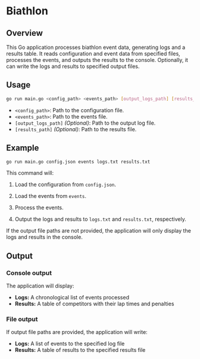# Biathlon

## Overview

This Go application processes biathlon event data, generating logs and a results table. It reads configuration and event data from specified files, processes the events, and outputs the results to the console. Optionally, it can write the logs and results to specified output files.

## Usage

```bash
go run main.go <config_path> <events_path> [output_logs_path] [results_path]

```

- `<config_path>`: Path to the configuration file.
- `<events_path>`: Path to the events file.
- `[output_logs_path]` _(Optional)_: Path to the output log file.
- `[results_path]` _(Optional)_: Path to the results file.

## Example

```bash
go run main.go config.json events logs.txt results.txt

```

This command will:

1. Load the configuration from `config.json`.

2. Load the events from `events`.

3. Process the events.

4. Output the logs and results to `logs.txt` and `results.txt`, respectively.

If the output file paths are not provided, the application will only display the logs and results in the console.

## Output

### Console output

The application will display:

- **Logs:** A chronological list of events processed
- **Results:** A table of competitors with their lap times and penalties

### File output

If output file paths are provided, the application will write:

- **Logs:** A list of events to the specified log file
- **Results:** A table of results to the specified results file
